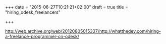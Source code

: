 +++
date = "2015-06-27T10:21:21+02:00"
draft = true
title = "hiring_odesk_freelancers"

+++

http://web.archive.org/web/20120805015337/http://whatthedev.com/hiring-a-freelance-programmer-on-odesk/
